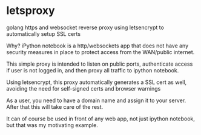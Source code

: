 # letsproxy
golang https and websocket reverse proxy using letsencrypt to automatically setup SSL certs

Why?
iPython notebook is a http/websockets app that does not have any security measures in place to protect access from the WAN/public internet.

This simple proxy is intended to listen on public ports, authenticate access if user is not logged in, and then proxy all traffic to ipython notebook.

Using letsencrypt, this proxy automatically generates a SSL cert as well, avoiding the need for self-signed certs and browser warnings

As a user, you need to have a domain name and assign it to your server. After that this will take care of the rest.

It can of course be used in front of any web app, not just ipython notebook, but that was my motivating example.
